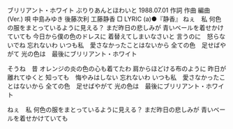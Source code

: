 ブリリアント・ホワイト
ぶりりあんとほわいと
1988.07.01
作詞  作曲  編曲 (Ver.)   唄
中島みゆき   後藤次利        工藤静香
□ LYRIC (a)●『静香』
ねぇ　私
何色の服をまとっているように見える？
まだ昨日の悲しみが
青いベールを着せかけていても
今日から僕の色のドレスに
着替えてしまいなさいと
言うのに　怒らないでね
忘れないわ
いつも私　愛さなかったことはないから
全ての色　足せばやがて
光の色は　最後にブリリアント・ホワイト

そうね　昔
オレンジの炎の色の心も着てたわ
肩からほどける布のように
昨日が離れてゆくと
知っても　悔やみはしない
忘れないわ
いつも私　愛さなかったことはないから
全ての色　足せばやがて
光の色は　最後にブリリアント・ホワイト

ねぇ　私
何色の服をまとっているように見える？
まだ昨日の悲しみが
青いベールを着せかけていても